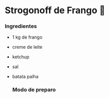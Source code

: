# Strogonoff de Frango :chicken:

### Ingredientes

* 1 kg de frango

* creme de leite

* ketchup

* sal 

* batata palha

  ### Modo de preparo

  